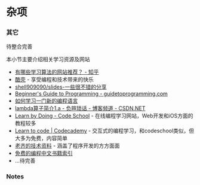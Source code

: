 # 杂项

### 其它


待整合完善

本小节主要介绍相关学习资源及网站
* [有哪些学习算法的网站推荐？ - 知乎](http://www.zhihu.com/question/20368410)
*   [酷壳](http://coolshell.cn) - 享受编程和技术带来的快乐
* [shell909090/slides-一些很不错的分享](https://github.com/shell909090/slides)
* [Beginner's Guide to Programming - guidetoprogramming.com](http://www.guidetoprogramming.com/joomla153/)
* [如何学习一门新的编程语言](http://learnpythonthehardway.org/book/next.html#how-to-learn-any-programming-language)
* [lambda算子简介1.a - 负暄琐话 - 博客频道 - CSDN.NET](http://blog.csdn.net/g9yuayon/article/details/759778)
* [Learn by Doing - Code School](https://www.codeschool.com/) - 在线编程学习网站，Web开发和iOS方面的教程较多
* [Learn to code | Codecademy](http://www.codecademy.com/) - 交互式的编程学习，和codeschool类似，但大多为免费，内容简单
* [老齐的技术资料](https://github.com/qiwsir/ITArticles) - 涵盖了程序开发的方方面面
* [免费的编程中文书籍索引](https://github.com/justjavac/free-programming-books-zh_CN)
*   …待完善

### Notes

